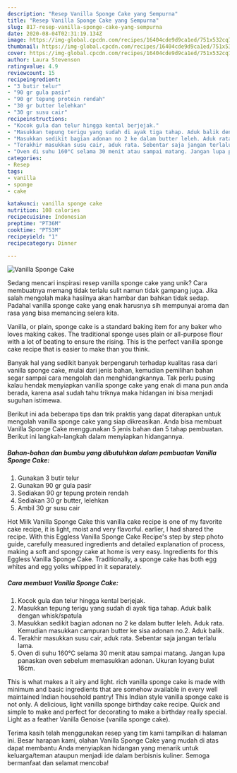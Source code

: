 ```yaml
---
description: "Resep Vanilla Sponge Cake yang Sempurna"
title: "Resep Vanilla Sponge Cake yang Sempurna"
slug: 817-resep-vanilla-sponge-cake-yang-sempurna
date: 2020-08-04T02:31:19.134Z
image: https://img-global.cpcdn.com/recipes/16404cde9d9ca1ed/751x532cq70/vanilla-sponge-cake-foto-resep-utama.jpg
thumbnail: https://img-global.cpcdn.com/recipes/16404cde9d9ca1ed/751x532cq70/vanilla-sponge-cake-foto-resep-utama.jpg
cover: https://img-global.cpcdn.com/recipes/16404cde9d9ca1ed/751x532cq70/vanilla-sponge-cake-foto-resep-utama.jpg
author: Laura Stevenson
ratingvalue: 4.9
reviewcount: 15
recipeingredient:
- "3 butir telur"
- "90 gr gula pasir"
- "90 gr tepung protein rendah"
- "30 gr butter lelehkan"
- "30 gr susu cair"
recipeinstructions:
- "Kocok gula dan telur hingga kental berjejak."
- "Masukkan tepung terigu yang sudah di ayak tiga tahap. Aduk balik dengan whisk/spatula"
- "Masukkan sedikit bagian adonan no 2 ke dalam butter leleh. Aduk rata. Kemudian masukkan campuran butter ke sisa adonan no.2. Aduk balik."
- "Terakhir masukkan susu cair, aduk rata. Sebentar saja jangan terlalu lama."
- "Oven di suhu 160°C selama 30 menit atau sampai matang. Jangan lupa panaskan oven sebelum memasukkan adonan. Ukuran loyang bulat 16cm."
categories:
- Resep
tags:
- vanilla
- sponge
- cake

katakunci: vanilla sponge cake 
nutrition: 108 calories
recipecuisine: Indonesian
preptime: "PT36M"
cooktime: "PT53M"
recipeyield: "1"
recipecategory: Dinner

---
```



![Vanilla Sponge Cake](https://img-global.cpcdn.com/recipes/16404cde9d9ca1ed/751x532cq70/vanilla-sponge-cake-foto-resep-utama.jpg)

Sedang mencari inspirasi resep vanilla sponge cake yang unik? Cara membuatnya memang tidak terlalu sulit namun tidak gampang juga. Jika salah mengolah maka hasilnya akan hambar dan bahkan tidak sedap. Padahal vanilla sponge cake yang enak harusnya sih mempunyai aroma dan rasa yang bisa memancing selera kita.

Vanilla, or plain, sponge cake is a standard baking item for any baker who loves making cakes. The traditional sponge uses plain or all-purpose flour with a lot of beating to ensure the rising. This is the perfect vanilla sponge cake recipe that is easier to make than you think.

Banyak hal yang sedikit banyak berpengaruh terhadap kualitas rasa dari vanilla sponge cake, mulai dari jenis bahan, kemudian pemilihan bahan segar sampai cara mengolah dan menghidangkannya. Tak perlu pusing kalau hendak menyiapkan vanilla sponge cake yang enak di mana pun anda berada, karena asal sudah tahu triknya maka hidangan ini bisa menjadi suguhan istimewa.


Berikut ini ada beberapa tips dan trik praktis yang dapat diterapkan untuk mengolah vanilla sponge cake yang siap dikreasikan. Anda bisa membuat Vanilla Sponge Cake menggunakan 5 jenis bahan dan 5 tahap pembuatan. Berikut ini langkah-langkah dalam menyiapkan hidangannya.

<!--inarticleads1-->

##### Bahan-bahan dan bumbu yang dibutuhkan dalam pembuatan Vanilla Sponge Cake:

1. Gunakan 3 butir telur
1. Gunakan 90 gr gula pasir
1. Sediakan 90 gr tepung protein rendah
1. Sediakan 30 gr butter, lelehkan
1. Ambil 30 gr susu cair


Hot Milk Vanilla Sponge Cake this vanilla cake recipe is one of my favorite cake recipe, it is light, moist and very flavorful. earlier, I had shared the recipe. With this Eggless Vanilla Sponge Cake Recipe&#39;s step by step photo guide, carefully measured ingredients and detailed explanation of process, making a soft and spongy cake at home is very easy. Ingredients for this Eggless Vanilla Sponge Cake. Traditionally, a sponge cake has both egg whites and egg yolks whipped in it separately. 

<!--inarticleads2-->

##### Cara membuat Vanilla Sponge Cake:

1. Kocok gula dan telur hingga kental berjejak.
1. Masukkan tepung terigu yang sudah di ayak tiga tahap. Aduk balik dengan whisk/spatula
1. Masukkan sedikit bagian adonan no 2 ke dalam butter leleh. Aduk rata. Kemudian masukkan campuran butter ke sisa adonan no.2. Aduk balik.
1. Terakhir masukkan susu cair, aduk rata. Sebentar saja jangan terlalu lama.
1. Oven di suhu 160°C selama 30 menit atau sampai matang. Jangan lupa panaskan oven sebelum memasukkan adonan. Ukuran loyang bulat 16cm.


This is what makes a it airy and light. rich vanilla sponge cake is made with minimum and basic ingredients that are somehow available in every well maintained Indian household pantry! This Indian style vanilla sponge cake is not only. A delicious, light vanilla sponge birthday cake recipe. Quick and simple to make and perfect for decorating to make a birthday really special. Light as a feather Vanilla Genoise (vanilla sponge cake). 

Terima kasih telah menggunakan resep yang tim kami tampilkan di halaman ini. Besar harapan kami, olahan Vanilla Sponge Cake yang mudah di atas dapat membantu Anda menyiapkan hidangan yang menarik untuk keluarga/teman ataupun menjadi ide dalam berbisnis kuliner. Semoga bermanfaat dan selamat mencoba!
